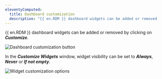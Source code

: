 ```yaml
---
eleventyComputed:
  title: Dashboard customization
  description: "{{ en.RDM }} dashboard widgets can be added or removed by clicking on Customize."
---
```

{{ en.RDM }} dashboard widgets can be added or removed by clicking on ***Customize***.

![Dashboard customization button](https://cdnweb.devolutions.net/docs/RDMM4001_2024_1.png)

In the ***Customize Widgets*** window, widget visibility can be set to ***Always***, ***Never*** or ***If not empty***.

![Widget customization options](https://cdnweb.devolutions.net/docs/RDMM4002_2024_1.png)